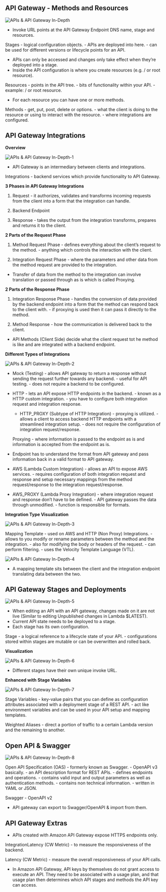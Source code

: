 ## API Gateway - Methods and Resources

![APIs & API Gateway In-Depth](images/APIs%20&%20API%20Gateway%20In-Depth.png)

* Invoke URL points at the API Gateway Endpoint DNS name, stage and resources.

Stages
	\- logical configuration objects.
	\- APIs are deployed into here.
	\- can be used for different versions or lifecycle points for an API.

* APIs can only be accessed and changes only take effect when they’re deployed into a stage.
* Inside the API configuration is where you create resources (e.g. / or root resource).

Resources
	\- points in the API tree.
	\- bits of functionality within your API.
	\- example: / or root resource.

* For each resource you can have one or more methods.

Methods
	\- get, put, post, delete or options.
	\- what the client is doing to the resource or using to interact with the resource.
	\- where integrations are configured.

## API Gateway Integrations

**Overview**

![APIs & API Gateway In-Depth-1](images/APIs%20&%20API%20Gateway%20In-Depth-1.png)

* API Gateway is an intermediary between clients and integrations.

Integrations
	\- backend services which provide functionality to API Gateway.

**3 Phases in API Gateway Integrations**

1. Request
	\- it authorizes, validates and transforms incoming requests from the client into a form that the integration can handle.

2. Backend Endpoint

3. Response
	\- takes the output from the integration transforms, prepares and returns it to the client.

**2 Parts of the Request Phase**

1. Method Request Phase
	\- defines everything about the client’s request to the method.
	\- anything which controls the interaction with the client.

2. Integration Request Phase
	\- where the parameters and other data from the method request are provided to the integration.

* Transfer of data from the method to the integration can involve translation or passed through as is which is called Proxying.

**2 Parts of the Response Phase**

1. Integration Response Phase
	\- handles the conversion of data provided by the backend endpoint into a form that the method can respond back to the client with.
	\- if proxying is used then it can pass it directly to the method.

2. Method Response
	\- how the communication is delivered back to the client.

* API Methods (Client Side) decide what the client request tot he method is like and are integrated with a backend endpoint.

**Different Types of Integrations**

![APIs & API Gateway In-Depth-2](images/APIs%20&%20API%20Gateway%20In-Depth-2.png)

* Mock (Testing)
	\- allows API gateway to return a response without sending the request further towards any backend.
	\- useful for API testing.
	\- does not require a backend to be configured.

* HTTP
	\- lets an API expose HTTP endpoints in the backend.
	\- known as a HTTP custom integration.
	\- you have to configure both integration request and integration response.

	* HTTP_PROXY (Subtype of HTTP Integration)
		\- proxying is utilized.
		\- allows a client to access backend HTTP endpoints with a streamlined integration setup.
		\- does not require the configuration of integration request/response.

	Proxying
	\- where information is passed to the endpoint as is and information is accepted from the endpoint as is.

* Endpoint has to understand the format from API gateway and pass information back in a valid format to API gateway.

* AWS (Lambda Custom Integration)
	\- allows an API to expose AWS services.
	\- requires configuration of both integration request and response and setup necessary mappings from the method request/response to the integration request/response.

* AWS_PROXY (Lambda Proxy Integration)
	\- where integration request and response don’t have to be defined.
	\- API gateway passes the data through unmodified.
	\- function is responsible for formats.

**Integration Type Visualization**

![APIs & API Gateway In-Depth-3](images/APIs%20&%20API%20Gateway%20In-Depth-3.png)

Mapping Template
\- used on AWS and HTTP (Non Proxy) Integrations.
\- allows to you modify or rename parameters between the method and the integration.
\- also for modifying the body or headers of the request.
\- can perform filtering.
\- uses the Velocity Template Language (VTL).

![APIs & API Gateway In-Depth-4](images/APIs%20&%20API%20Gateway%20In-Depth-4.png)

* A mapping template sits between the client and the integration endpoint translating data between the two.

## API Gateway Stages and Deployments

![APIs & API Gateway In-Depth-5](images/APIs%20&%20API%20Gateway%20In-Depth-5.png)

* When editing an API with an API gateway, changes made on it are not live (Similar to editing Unpublished changes in Lambda $LATEST).
* Current API state needs to be deployed to a stage.
* Each stage has its own configuration.

Stage
	\- a logical reference to a lifecycle state of your API.
	\- configurations stored within stages are mutable or can be overwritten and rolled back.

**Visualization**

![APIs & API Gateway In-Depth-6](images/APIs%20&%20API%20Gateway%20In-Depth-6.png)

* Different stages have their own unique invoke URL.

**Enhanced with Stage Variables**

![APIs & API Gateway In-Depth-7](images/APIs%20&%20API%20Gateway%20In-Depth-7.png)

Stage Variables
	\- key-value pairs that you can define as configuration attributes associated with a deployment stage of a REST API.
	\- act like environment variables and can be used in your API setup and mapping templates.

Weighted Aliases
	\- direct a portion of traffic to a certain Lambda version and the remaining to another.

## Open API & Swagger

![APIs & API Gateway In-Depth-8](images/APIs%20&%20API%20Gateway%20In-Depth-8.png)

Open API Specification (OAS)
	\- formerly known as Swagger.
	\- OpenAPI v3 basically.
	\- an API description format for REST APIs.
	\- defines endpoints and operations.
	\- contains valid input and output parameters as well as authentication methods.
	\- contains non technical information.
	\- written in YAML or JSON.

Swagger
	\- OpenAPI v2

* API gateway can export to Swagger/OpenAPI & import from them.

## API Gateway Extras

* APIs created with Amazon API Gateway expose HTTPS endpoints only.

IntegrationLatency (CW Metric)
	\- to measure the responsiveness of the backend.

Latency (CW Metric)
	\-  measure the overall responsiveness of your API calls.

* In Amazon API Gateway, API keys by themselves do not grant access to execute an API. They need to be associated with a usage plan, and that usage plan then determines which API stages and methods the API key can access.
